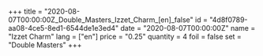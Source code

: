 +++
title = "2020-08-07T00:00:00Z_Double_Masters_Izzet_Charm_[en]_false"
id = "4d8f0789-aa08-4ce5-8ed1-6544de1e3ed4"
date = "2020-08-07T00:00:00Z"
name = "Izzet Charm"
lang = ["en"]
price = "0.25"
quantity = 4
foil = false
set = "Double Masters"
+++
